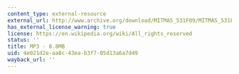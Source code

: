 ```yaml
---
content_type: external-resource
external_url: http://www.archive.org/download/MITMAS_531F09/MITMAS_531F09_lec03_2.mp3
has_external_license_warning: true
license: https://en.wikipedia.org/wiki/All_rights_reserved
status: ''
title: MP3 - 8.8MB
uid: 4e021d2e-aa8c-43ea-b3f7-05d13a6a7d49
wayback_url: ''
---
```

